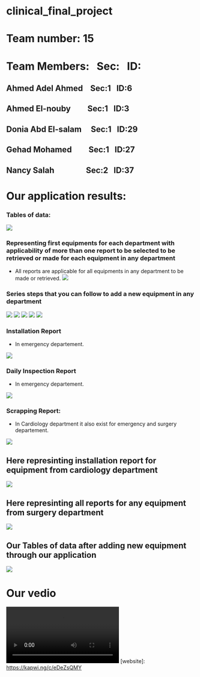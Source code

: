 # clinical_final_project
<!--Headline-->
<!--Image-->
<!--UL-->
<!-- URLs-->
# Team number: 15
# Team Members:&nbsp;&nbsp;&nbsp;Sec:&nbsp;&nbsp;&nbsp;ID:     
## Ahmed Adel Ahmed&nbsp;&nbsp;&nbsp;&nbsp;Sec:1&nbsp;&nbsp;&nbsp;ID:6  
## Ahmed El-nouby&nbsp;&nbsp;&nbsp;&nbsp;&nbsp;&nbsp;&nbsp;&nbsp;&nbsp;Sec:1&nbsp;&nbsp;&nbsp;ID:3 
## Donia Abd El-salam&nbsp;&nbsp;&nbsp;&nbsp;&nbsp;Sec:1&nbsp;&nbsp;&nbsp;ID:29   
## Gehad Mohamed&nbsp;&nbsp;&nbsp;&nbsp;&nbsp;&nbsp;&nbsp;&nbsp;&nbsp;Sec:1&nbsp;&nbsp;&nbsp;ID:27    
## Nancy Salah&nbsp;&nbsp;&nbsp;&nbsp;&nbsp;&nbsp;&nbsp;&nbsp;&nbsp;&nbsp;&nbsp;&nbsp;&nbsp;&nbsp;&nbsp;&nbsp;&nbsp;Sec:2&nbsp;&nbsp;&nbsp;ID:37    
# Our application results:
### Tables of data:
![](first_data.gif)
### Representing first equipments for each department with applicability of more than one report to be selected to be retrieved or made for each equipment in any department
* All reports are applicable for all equipments in any department to be made or retrieved.
![](dep&eq&rep.gif)
### Series steps that you can follow to add a new equipment in any department
![](add_equ_in_emer_0.gif)
![](add_equ_in_emer_1.gif)
![](add_eq_in_emer_2.gif)
![](add_equ_in_emer_3.gif)
![](add_equ_in_emer4_&retrive.gif)
### Installation Report 
* In emergency departement.

![](retrieve_installation_report_in_Emer.gif)
### Daily Inspection Report 
* In emergency departement.

![](make_daily_inspec_for_equ_in_emer.gif)
### Scrapping Report:
* In Cardiology department it also exist for emergency and surgery departement.  

![](scrapping_make&retrieve_in_cardiology.gif)
##  Here represinting installation report for equipment from cardiology department
![](retrieve_installation_cardiology.gif)
##  Here represinting all reports for any equipment from surgery department
![](three_reports_surgery.gif)
## Our Tables of data after adding new equipment through our application 
![](data_after_adding_new_equ.gif)
# Our vedio
![](video.mp4)
[website]: https://kapwi.ng/c/eDeZsQMY
